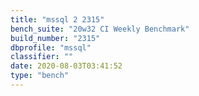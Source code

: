 ```yaml
---
title: "mssql 2 2315"
bench_suite: "20w32 CI Weekly Benchmark"
build_number: "2315"
dbprofile: "mssql"
classifier: ""
date: 2020-08-03T03:41:52
type: "bench"
---
```

